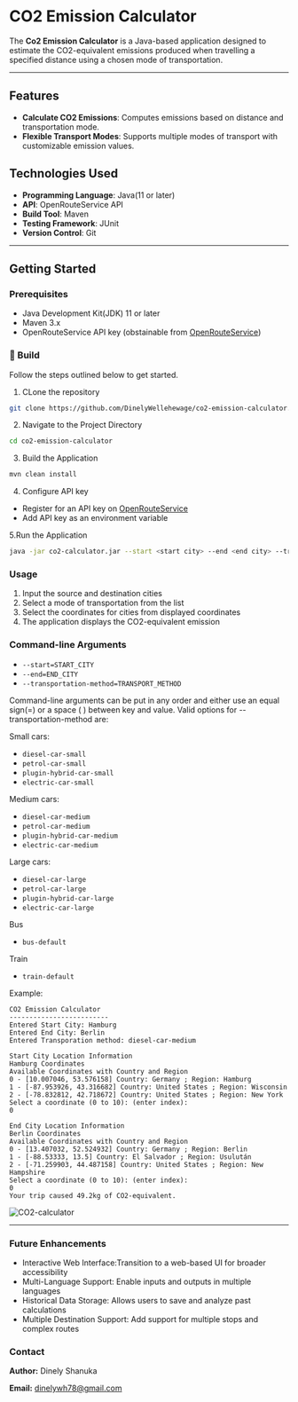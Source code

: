# CO2 Emission Calculator

The **Co2 Emission Calculator** is a Java-based application designed to estimate the CO2-equivalent emissions produced when travelling a specified distance using a chosen mode of transportation.

---

## Features

- **Calculate CO2 Emissions**: Computes emissions based on distance and transportation mode.
- **Flexible Transport Modes**: Supports multiple modes of transport with customizable emission values.

## Technologies Used

- **Programming Language**: Java(11 or later)
- **API**: OpenRouteService API
- **Build Tool**: Maven
- **Testing Framework**: JUnit
- **Version Control**: Git

---

## Getting Started

### Prerequisites

- Java Development Kit(JDK) 11 or later
- Maven 3.x
- OpenRouteService API key (obstainable from [OpenRouteService](https://openrouteservice.org/))

### 🚀 Build
Follow the steps outlined below to get started.

1. CLone the repository
```bash
git clone https://github.com/DinelyWellehewage/co2-emission-calculator.git
```
2. Navigate to the Project Directory
```bash
cd co2-emission-calculator
```
3. Build the Application
```bash
mvn clean install
```
4. Configure API key

- Register for an API key on [OpenRouteService](https://openrouteservice.org/)
- Add API key as an environment variable


5.Run the Application
```bash
java -jar co2-calculator.jar --start <start city> --end <end city> --transportation-method <transportation method>
```
### Usage
1. Input the source and destination cities
2. Select a mode of transportation from the list
3. Select the coordinates for cities from displayed coordinates
4. The application displays the CO2-equivalent emission

### Command-line Arguments
- `--start=START_CITY`
- `--end=END_CITY`
- `--transportation-method=TRANSPORT_METHOD`

Command-line arguments can be put in any order and either use an equal sign(=) or a space ( ) between key and value.
Valid options for --transportation-method are:

Small cars:
- `diesel-car-small`
- `petrol-car-small`
- `plugin-hybrid-car-small`
- `electric-car-small`

Medium cars:
- `diesel-car-medium`
- `petrol-car-medium`
- `plugin-hybrid-car-medium`
- `electric-car-medium`

Large cars:
- `diesel-car-large`
- `petrol-car-large`
- `plugin-hybrid-car-large`
- `electric-car-large`

Bus
- `bus-default`

Train
- `train-default`


Example:

```text
CO2 Emission Calculator
-------------------------
Entered Start City: Hamburg
Entered End City: Berlin
Entered Transporation method: diesel-car-medium

Start City Location Information
Hamburg Coordinates 
Available Coordinates with Country and Region
0 - [10.007046, 53.576158] Country: Germany ; Region: Hamburg
1 - [-87.953926, 43.316682] Country: United States ; Region: Wisconsin
2 - [-78.832812, 42.718672] Country: United States ; Region: New York
Select a coordinate (0 to 10): (enter index):
0

End City Location Information
Berlin Coordinates 
Available Coordinates with Country and Region
0 - [13.407032, 52.524932] Country: Germany ; Region: Berlin
1 - [-88.53333, 13.5] Country: El Salvador ; Region: Usulután
2 - [-71.259903, 44.487158] Country: United States ; Region: New Hampshire
Select a coordinate (0 to 10): (enter index):
0
Your trip caused 49.2kg of CO2-equivalent.
```

![CO2-calculator](https://github.com/user-attachments/assets/18662cf4-9aaf-4177-85aa-626adcace5a1)


---
### Future Enhancements
- Interactive Web Interface:Transition to a web-based UI for broader accessibility
- Multi-Language Support: Enable inputs and outputs in multiple languages
- Historical Data Storage: Allows users to save and analyze past calculations
- Multiple Destination Support: Add support for multiple stops and complex routes

### Contact

**Author:** Dinely Shanuka

**Email:** [dinelywh78@gmail.com](dinelywh78@gmail.com)
